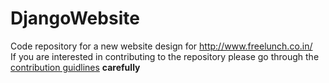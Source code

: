 # DjangoWebsite
Code repository for a new website design for http://www.freelunch.co.in/
<br />
If you are interested in contributing to the repository please go through the [contribution guidlines](CONTRIBUTING.md) **carefully** 
